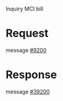 Inquiry MCI bill

# Request
message [#9200](../../proto/README.md#action_9200)

# Response
message [#39200](../../proto/README.md#action_39200)

